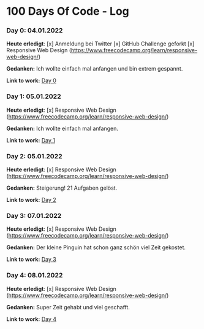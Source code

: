 # 100 Days Of Code - Log

### Day 0: 04.01.2022

**Heute erledigt**: [x] Anmeldung bei Twitter
                    [x] GitHub Challenge geforkt
                    [x] Responsive Web Design (https://www.freecodecamp.org/learn/responsive-web-design/)

**Gedanken:** Ich wollte einfach mal anfangen und bin extrem gespannt.

**Link to work:** [Day 0](https://github.com/swaehnie/100-days-of-code/tree/kallaway-patch-1/Responsive%20Web%20Design/Day%200)

### Day 1: 05.01.2022

**Heute erledigt**: [x] Responsive Web Design (https://www.freecodecamp.org/learn/responsive-web-design/)

**Gedanken:** Ich wollte einfach mal anfangen.

**Link to work:** [Day 1](https://github.com/swaehnie/100-days-of-code/tree/kallaway-patch-1/Responsive%20Web%20Design/Day%20001)


### Day 2: 05.01.2022

**Heute erledigt**: [x] Responsive Web Design (https://www.freecodecamp.org/learn/responsive-web-design/)

**Gedanken:** Steigerung! 21 Aufgaben gelöst.

**Link to work:** [Day 2](https://github.com/swaehnie/100-days-of-code/tree/kallaway-patch-1/Responsive%20Web%20Design/Day%20002)


### Day 3: 07.01.2022

**Heute erledigt**: [x] Responsive Web Design (https://www.freecodecamp.org/learn/responsive-web-design/)

**Gedanken:** Der kleine Pinguin hat schon ganz schön viel Zeit gekostet.

**Link to work:** [Day 3](https://github.com/swaehnie/100-days-of-code/tree/kallaway-patch-1/Responsive%20Web%20Design/Day%20003)


### Day 4: 08.01.2022

**Heute erledigt**: [x] Responsive Web Design (https://www.freecodecamp.org/learn/responsive-web-design/)

**Gedanken:** Super Zeit gehabt und viel geschafft.

**Link to work:** [Day 4](https://github.com/swaehnie/100-days-of-code/tree/kallaway-patch-1/Responsive%20Web%20Design/Day%20004)

